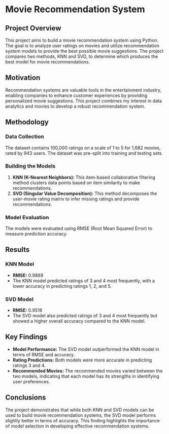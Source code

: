 # Movie Recommendation System

## Project Overview

This project aims to build a movie recommendation system using Python. The goal is to analyze user ratings on movies and utilize recommendation system models to provide the best possible movie suggestions. The project compares two methods, KNN and SVD, to determine which produces the best model for movie recommendations.

## Motivation

Recommendation systems are valuable tools in the entertainment industry, enabling companies to enhance customer experiences by providing personalized movie suggestions. This project combines my interest in data analytics and movies to develop a robust recommendation system.

## Methodology

### Data Collection

The dataset contains 100,000 ratings on a scale of 1 to 5 for 1,682 movies, rated by 943 users. The dataset was pre-split into training and testing sets.

### Building the Models

1. **KNN (K-Nearest Neighbors):** This item-based collaborative filtering method clusters data points based on item similarity to make recommendations.
2. **SVD (Singular Value Decomposition):** This method decomposes the user-movie rating matrix to infer missing ratings and provide recommendations.

### Model Evaluation

The models were evaluated using RMSE (Root Mean Squared Error) to measure prediction accuracy.

## Results

### KNN Model

- **RMSE:** 0.9889
- The KNN model predicted ratings of 3 and 4 most frequently, with a lower accuracy in predicting ratings 1, 2, and 5.

### SVD Model

- **RMSE:** 0.9518
- The SVD model also predicted ratings of 3 and 4 most frequently but showed a higher overall accuracy compared to the KNN model.

## Key Findings

- **Model Performance:** The SVD model outperformed the KNN model in terms of RMSE and accuracy.
- **Rating Predictions:** Both models were more accurate in predicting ratings 3 and 4.
- **Recommended Movies:** The recommended movies varied between the two models, indicating that each model has its strengths in identifying user preferences.

## Conclusions

The project demonstrates that while both KNN and SVD models can be used to build movie recommendation systems, the SVD model performs slightly better in terms of accuracy. This finding highlights the importance of model selection in developing effective recommendation systems.

